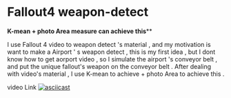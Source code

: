 # Fallout4 weapon-detect

******K-mean + photo Area measure can achieve this********


I use Fallout 4 video to weapon detect 's material  , and my motivation is want to make a Airport ' s weapon detect , this is my first idea , but I dont know how to get aorport video , so I simulate the airport 's conveyor belt , and put the unique fallout's weapon on the conveyor belt . After dealing with video's material , I use K-mean to achieve + 
photo Area to achieve this .

video Link
[![asciicast](https://Eis8THhm_d0/a/113463.png)](https://www.youtube.com/watch?v=Eis8THhm_d0&ab_channel=%E4%BC%8A%E5%B7%B4%E5%AF%86%E6%BF%83%E9%81%94)

